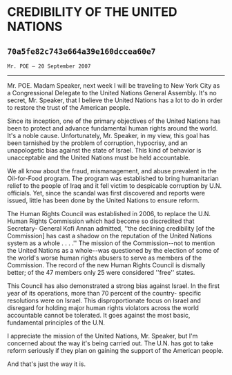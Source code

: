 # CREDIBILITY OF THE UNITED NATIONS
## `70a5fe82c743e664a39e160dccea60e7`
`Mr. POE — 20 September 2007`

---


Mr. POE. Madam Speaker, next week I will be traveling to New York 
City as a Congressional Delegate to the United Nations General 
Assembly. It's no secret, Mr. Speaker, that I believe the United 
Nations has a lot to do in order to restore the trust of the American 
people.

Since its inception, one of the primary objectives of the United 
Nations has been to protect and advance fundamental human rights around 
the world. It's a noble cause. Unfortunately, Mr. Speaker, in my view, 
this goal has been tarnished by the problem of corruption, hypocrisy, 
and an unapologetic bias against the state of Israel. This kind of 
behavior is unacceptable and the United Nations must be held 
accountable.

We all know about the fraud, mismanagement, and abuse prevalent in 
the Oil-for-Food program. The program was established to bring 
humanitarian relief to the people of Iraq and it fell victim to 
despicable corruption by U.N. officials. Yet, since the scandal was 
first discovered and reports were issued, little has been done by the 
United Nations to ensure reform.

The Human Rights Council was established in 2006, to replace the U.N. 
Human Rights Commission which had become so discredited that Secretary-
General Kofi Annan admitted, ''the declining credibility [of the 
Commission] has cast a shadow on the reputation of the United Nations 
system as a whole . . . .'' The mission of the Commission--not to 
mention the United Nations as a whole--was questioned by the election 
of some of the world's worse human rights abusers to serve as members 
of the Commission. The record of the new Human Rights Council is 
dismally better; of the 47 members only 25 were considered ''free'' 
states.

This Council has also demonstrated a strong bias against Israel. In 
the first year of its operations, more than 70 percent of the country-
specific resolutions were on Israel. This disproportionate focus on 
Israel and disregard for holding major human rights violators across 
the world accountable cannot be tolerated. It goes against the most 
basic, fundamental principles of the U.N.

I appreciate the mission of the United Nations, Mr. Speaker, but I'm 
concerned about the way it's being carried out. The U.N. has got to 
take reform seriously if they plan on gaining the support of the 
American people.

And that's just the way it is.
